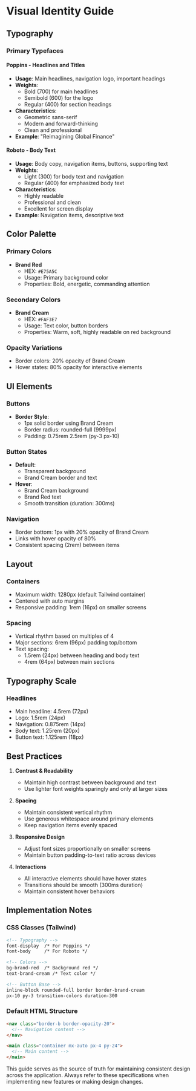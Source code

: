 # Visual Identity Guide

## Typography

### Primary Typefaces

#### Poppins - Headlines and Titles
- **Usage**: Main headlines, navigation logo, important headings
- **Weights**:
  - Bold (700) for main headlines
  - Semibold (600) for the logo
  - Regular (400) for section headings
- **Characteristics**:
  - Geometric sans-serif
  - Modern and forward-thinking
  - Clean and professional
- **Example**: "Reimagining Global Finance"

#### Roboto - Body Text
- **Usage**: Body copy, navigation items, buttons, supporting text
- **Weights**:
  - Light (300) for body text and navigation
  - Regular (400) for emphasized body text
- **Characteristics**:
  - Highly readable
  - Professional and clean
  - Excellent for screen display
- **Example**: Navigation items, descriptive text

## Color Palette

### Primary Colors
- **Brand Red**
  - HEX: `#E75A5C`
  - Usage: Primary background color
  - Properties: Bold, energetic, commanding attention

### Secondary Colors
- **Brand Cream**
  - HEX: `#FAF3E7`
  - Usage: Text color, button borders
  - Properties: Warm, soft, highly readable on red background

### Opacity Variations
- Border colors: 20% opacity of Brand Cream
- Hover states: 80% opacity for interactive elements

## UI Elements

### Buttons
- **Border Style**:
  - 1px solid border using Brand Cream
  - Border radius: rounded-full (9999px)
  - Padding: 0.75rem 2.5rem (py-3 px-10)

### Button States
- **Default**:
  - Transparent background
  - Brand Cream border and text
- **Hover**:
  - Brand Cream background
  - Brand Red text
  - Smooth transition (duration: 300ms)

### Navigation
- Border bottom: 1px with 20% opacity of Brand Cream
- Links with hover opacity of 80%
- Consistent spacing (2rem) between items

## Layout

### Containers
- Maximum width: 1280px (default Tailwind container)
- Centered with auto margins
- Responsive padding: 1rem (16px) on smaller screens

### Spacing
- Vertical rhythm based on multiples of 4
- Major sections: 6rem (96px) padding top/bottom
- Text spacing:
  - 1.5rem (24px) between heading and body text
  - 4rem (64px) between main sections

## Typography Scale

### Headlines
- Main headline: 4.5rem (72px)
- Logo: 1.5rem (24px)
- Navigation: 0.875rem (14px)
- Body text: 1.25rem (20px)
- Button text: 1.125rem (18px)

## Best Practices

1. **Contrast & Readability**
   - Maintain high contrast between background and text
   - Use lighter font weights sparingly and only at larger sizes

2. **Spacing**
   - Maintain consistent vertical rhythm
   - Use generous whitespace around primary elements
   - Keep navigation items evenly spaced

3. **Responsive Design**
   - Adjust font sizes proportionally on smaller screens
   - Maintain button padding-to-text ratio across devices

4. **Interactions**
   - All interactive elements should have hover states
   - Transitions should be smooth (300ms duration)
   - Maintain consistent hover behaviors

## Implementation Notes

### CSS Classes (Tailwind)
```html
<!-- Typography -->
font-display  /* For Poppins */
font-body     /* For Roboto */

<!-- Colors -->
bg-brand-red  /* Background red */
text-brand-cream /* Text color */

<!-- Button Base -->
inline-block rounded-full border border-brand-cream
px-10 py-3 transition-colors duration-300
```

### Default HTML Structure
```html
<nav class="border-b border-opacity-20">
  <!-- Navigation content -->
</nav>

<main class="container mx-auto px-4 py-24">
  <!-- Main content -->
</main>
```

This guide serves as the source of truth for maintaining consistent design across the application. Always refer to these specifications when implementing new features or making design changes.

